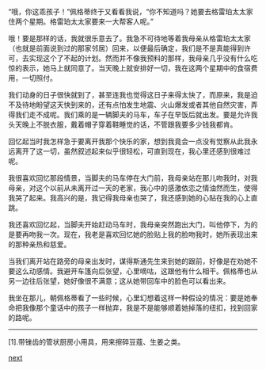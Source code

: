 
“哦，你这乖孩子！”佩格蒂终于又看看我说，“你不知道吗？她要去格雷珀太太家住两个星期。格雷珀太太家要来一大帮客人呢。”

哦！要是那样的话，我就很乐意去了。我急不可待地等着我母亲从格雷珀太太家（也就是前面说到过的那家邻居）回来，以便最后确定，我们是不是真能得到许可，去实现这个了不起的计划。然而并不像我预料的那样，我母亲几乎没有什么吃惊的表示，她马上就同意了。当天晚上就安排好一切，我在这两个星期中的食宿费用，一切照付。

我们动身的日子很快就到了，甚至连我也觉得这日子来得太快了，而原来，我是迫不及待地盼望这天快到来的，还有点怕发生地震、火山爆发或者其他自然灾害，弄得我们走不成呢。我们乘的是一辆脚夫的马车，车子在早饭后就出发。要是允许我头天晚上不脱衣服，戴着帽子穿着鞋睡觉的话，不管跟我要多少钱我都肯。

回忆起当时我怎样急于要离开我那个快乐的家，想到我竟会一点没有觉察从此我永远离开了这一切，虽然叙述起来似乎很轻松，可直到现在，我心里还感到很难过呢。

我很喜欢回忆那段情景，当脚夫的马车停在大门前，我母亲站在那儿吻我时，对我母亲，对这个以前从未离开过一天的老家，我心中的感激依恋之情油然而生，使得我哭了起来。我高兴的是，我记得我母亲也哭了，我还感到她的心贴在我的心上直跳。

我还喜欢回忆起，当脚夫开始赶动马车时，我母亲突然跑出大门，叫他停下，为的是要再吻我一次。现在，我老是喜欢回忆她的脸贴上我的脸吻我时，她所表现出来的那种亲热和慈爱。

当我们离开站在路旁的母亲出发时，谋得斯通先生来到她的跟前，好像是在劝她不要这么动感情。我避开车篷向后张望，心里嘀咕，这跟他有什么相干。佩格蒂也从另一边往后张望，她好像很不满意；这从她带回车中的脸色可以看出来。

我坐在那儿，朝佩格蒂看了一些时候，心里幻想着这样一种假设的情况：要是她奉命把我像那个童话中的孩子一样抛弃，我是不是能够顺着她掉落的纽扣，找到回家的路呢。

* * *

[1].带锉齿的管状厨房小用具，用来擦碎豆蔻、生姜之类。

[next](page36)